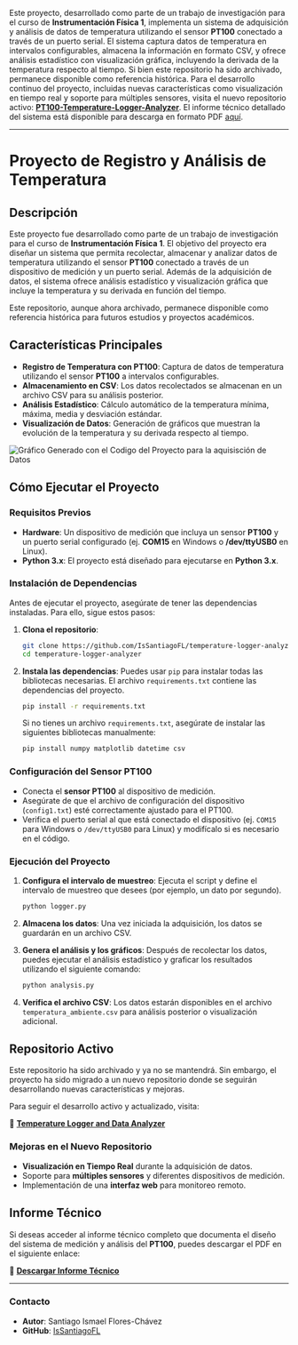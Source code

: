 Este proyecto, desarrollado como parte de un trabajo de investigación para el curso de **Instrumentación Física 1**, implementa un sistema de adquisición y análisis de datos de temperatura utilizando el sensor **PT100** conectado a través de un puerto serial. El sistema captura datos de temperatura en intervalos configurables, almacena la información en formato CSV, y ofrece análisis estadístico con visualización gráfica, incluyendo la derivada de la temperatura respecto al tiempo. Si bien este repositorio ha sido archivado, permanece disponible como referencia histórica. Para el desarrollo continuo del proyecto, incluidas nuevas características como visualización en tiempo real y soporte para múltiples sensores, visita el nuevo repositorio activo: [**PT100-Temperature-Logger-Analyzer**](https://github.com/IsSantiagoFL/PT100-Temperature-Logger-Analyzer). El informe técnico detallado del sistema está disponible para descarga en formato PDF [aquí](https://github.com/IsSantiagoFL/physical_instrumentation_1/blob/main/Informe_PT100_Instrumentacion_Fisica_Santiago_Flores.pdf).

---

# Proyecto de Registro y Análisis de Temperatura

## Descripción

Este proyecto fue desarrollado como parte de un trabajo de investigación para el curso de **Instrumentación Física 1**. El objetivo del proyecto era diseñar un sistema que permita recolectar, almacenar y analizar datos de temperatura utilizando el sensor **PT100** conectado a través de un dispositivo de medición y un puerto serial. Además de la adquisición de datos, el sistema ofrece análisis estadístico y visualización gráfica que incluye la temperatura y su derivada en función del tiempo.

Este repositorio, aunque ahora archivado, permanece disponible como referencia histórica para futuros estudios y proyectos académicos.

## Características Principales

- **Registro de Temperatura con PT100**: Captura de datos de temperatura utilizando el sensor **PT100** a intervalos configurables.
- **Almacenamiento en CSV**: Los datos recolectados se almacenan en un archivo CSV para su análisis posterior.
- **Análisis Estadístico**: Cálculo automático de la temperatura mínima, máxima, media y desviación estándar.
- **Visualización de Datos**: Generación de gráficos que muestran la evolución de la temperatura y su derivada respecto al tiempo.

![Gráfico Generado con el Codigo del Proyecto para la aquisisción de Datos](https://github.com/user-attachments/assets/2cc804f9-1ed6-4264-ac68-6a72fd83feed)


## Cómo Ejecutar el Proyecto

### Requisitos Previos

- **Hardware**: Un dispositivo de medición que incluya un sensor **PT100** y un puerto serial configurado (ej. **COM15** en Windows o **/dev/ttyUSB0** en Linux).
- **Python 3.x**: El proyecto está diseñado para ejecutarse en **Python 3.x**.

### Instalación de Dependencias

Antes de ejecutar el proyecto, asegúrate de tener las dependencias instaladas. Para ello, sigue estos pasos:

1. **Clona el repositorio**:
   ```bash
   git clone https://github.com/IsSantiagoFL/temperature-logger-analyzer.git
   cd temperature-logger-analyzer
   ```

2. **Instala las dependencias**:
   Puedes usar `pip` para instalar todas las bibliotecas necesarias. El archivo `requirements.txt` contiene las dependencias del proyecto.
   ```bash
   pip install -r requirements.txt
   ```

   Si no tienes un archivo `requirements.txt`, asegúrate de instalar las siguientes bibliotecas manualmente:
   ```bash
   pip install numpy matplotlib datetime csv
   ```

### Configuración del Sensor PT100

- Conecta el **sensor PT100** al dispositivo de medición.
- Asegúrate de que el archivo de configuración del dispositivo (`config1.txt`) esté correctamente ajustado para el PT100.
- Verifica el puerto serial al que está conectado el dispositivo (ej. `COM15` para Windows o `/dev/ttyUSB0` para Linux) y modifícalo si es necesario en el código.

### Ejecución del Proyecto

1. **Configura el intervalo de muestreo**: Ejecuta el script y define el intervalo de muestreo que desees (por ejemplo, un dato por segundo).
   ```bash
   python logger.py
   ```

2. **Almacena los datos**: Una vez iniciada la adquisición, los datos se guardarán en un archivo CSV.

3. **Genera el análisis y los gráficos**: Después de recolectar los datos, puedes ejecutar el análisis estadístico y graficar los resultados utilizando el siguiente comando:
   ```bash
   python analysis.py
   ```

4. **Verifica el archivo CSV**: Los datos estarán disponibles en el archivo `temperatura_ambiente.csv` para análisis posterior o visualización adicional.

## Repositorio Activo

Este repositorio ha sido archivado y ya no se mantendrá. Sin embargo, el proyecto ha sido migrado a un nuevo repositorio donde se seguirán desarrollando nuevas características y mejoras.

Para seguir el desarrollo activo y actualizado, visita:

🔗 [**Temperature Logger and Data Analyzer**](https://github.com/IsSantiagoFL/PT100-Temperature-Logger-Analyzer)

### Mejoras en el Nuevo Repositorio

- **Visualización en Tiempo Real** durante la adquisición de datos.
- Soporte para **múltiples sensores** y diferentes dispositivos de medición.
- Implementación de una **interfaz web** para monitoreo remoto.

## Informe Técnico

Si deseas acceder al informe técnico completo que documenta el diseño del sistema de medición y análisis del **PT100**, puedes descargar el PDF en el siguiente enlace:

📄 [**Descargar Informe Técnico**](https://github.com/IsSantiagoFL/physical_instrumentation_1/blob/main/Informe_PT100_Instrumentacion_Fisica_Santiago_Flores.pdf)

---

### Contacto

- **Autor**: Santiago Ismael Flores-Chávez  
- **GitHub**: [IsSantiagoFL](https://github.com/IsSantiagoFL)

